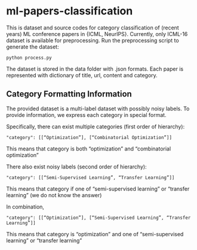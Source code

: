 # ml-papers-classification

This is dataset and source codes for category classification of (recent years) ML conference papers in {ICML, NeurIPS}. Currently, only ICML-16 dataset is available for preprocessing. Run the preprocessing script to generate the dataset:

```
python process.py
```

The dataset is stored in the data folder with .json formats. Each paper is represented with dictionary of title, url, content and category.

## Category Formatting Information

The provided dataset is a multi-label dataset with possibly noisy labels. To provide information, we express each category in special format.

Specifically, there can exist multiple categories (first order of hierarchy): 

```
"category": [[“Optimization”], [“Combinatorial Optimization”]]
```

This means that category is both “optimization” and “combinatorial optimization”

There also exist noisy labels (second order of hierarchy):

```
"category": [[“Semi-Supervised Learning”, “Transfer Learning”]]
```

This means that category if one of “semi-supervised learning” or “transfer learning” (we do not know the answer)

In combination, 

```
"category": [[“Optimization”], [“Semi-Supervised Learning”, “Transfer Learning”]]
```

This means that category is “optimization” and one of “semi-supervised learning” or “transfer learning”

